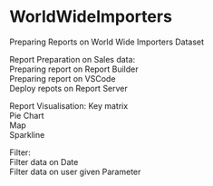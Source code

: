 # WorldWideImporters
Preparing Reports on World Wide Importers Dataset

Report Preparation on Sales data:   
  Preparing report on Report Builder  
  Preparing report on VSCode    
  Deploy repots on Report Server

Report Visualisation: 
  Key matrix    
  Pie Chart  
  Map     
  Sparkline  
  
Filter:   
 Filter data on Date     
 Filter data on user given Parameter    


 

  

